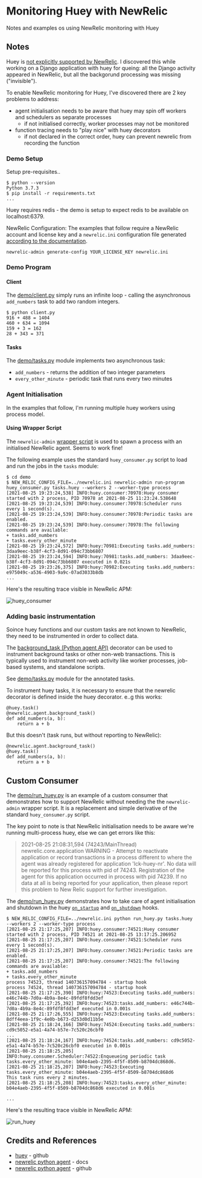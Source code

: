 # Monitoring Huey with NewRelic

Notes and examples os using NewRelic monitoring with Huey

## Notes

Huey is [not explicitly supported by NewRelic](https://docs.newrelic.com/docs/agents/python-agent/getting-started/compatibility-requirements-python-agent/). I discovered this while working on a Django application with huey for queing: all the Django
activity appeared in NewRelic, but all the backgorund processing was missing ("invisible").

To enable NewRelic monitoring for Huey, I've discovered there are 2 key problems to address:

* agent initialisation needs to be aware that huey may spin off workers and schedulers as separate processes
  * if not initialised correctly, worker processes may not be monitored
* function tracing needs to "play nice" with huey decorators
  * if not declared in the correct order, huey can prevent newrelic from recording the function


### Demo Setup

Setup pre-requisites..

```
$ python --version
Python 3.7.3
$ pip install -r requirements.txt
...
```

Huey requires redis - the demo is setup to expect redis to be available on localhost:6379.

NewRelic Configuration: The examples that follow require a NewRelic account and license key and a `newrelic.ini` configuration file
generated
[according to the documentation](https://docs.newrelic.com/docs/agents/python-agent/installation/standard-python-agent-install/).

```
newrelic-admin generate-config YOUR_LICENSE_KEY newrelic.ini
```

### Demo Program

#### Client

The [demo/client.py](./demo/client.py) simply runs an infinite loop - calling the asynchronous `add_numbers`
task to add two random integers.

```
$ python client.py
916 + 488 = 1404
460 + 634 = 1094
159 + 3 = 162
28 + 343 = 371
```

#### Tasks

The [demo/tasks.py](./demo/tasks.py) module implements two asynchronous task:

* `add_numbers` - returns the addition of two integer parameters
* `every_other_minute` - periodic task that runs every two minutes


### Agent Initialisation

In the examples that follow, I'm running multiple huey workers using process model.

#### Using Wrapper Script

The `newrelic-admin`
[wrapper script](https://docs.newrelic.com/docs/agents/python-agent/installation/python-agent-advanced-integration/#wrapper-script) is used to spawn a process with an initialised NewRelic agent.
Seems to work fine!

The following example uses the standard `huey_consumer.py` script to load and run the jobs in the `tasks` module:

```
$ cd demo
$ NEW_RELIC_CONFIG_FILE=../newrelic.ini newrelic-admin run-program huey_consumer.py tasks.huey --workers 2 --worker-type process
[2021-08-25 19:23:24,538] INFO:huey.consumer:70978:Huey consumer started with 2 process, PID 70978 at 2021-08-25 11:23:24.538648
[2021-08-25 19:23:24,539] INFO:huey.consumer:70978:Scheduler runs every 1 second(s).
[2021-08-25 19:23:24,539] INFO:huey.consumer:70978:Periodic tasks are enabled.
[2021-08-25 19:23:24,539] INFO:huey.consumer:70978:The following commands are available:
+ tasks.add_numbers
+ tasks.every_other_minute
[2021-08-25 19:23:24,572] INFO:huey:70981:Executing tasks.add_numbers: 3daa9eec-b38f-4cf3-8d91-094c73bb6807
[2021-08-25 19:23:24,594] INFO:huey:70981:tasks.add_numbers: 3daa9eec-b38f-4cf3-8d91-094c73bb6807 executed in 0.021s
[2021-08-25 19:23:26,375] INFO:huey:70982:Executing tasks.add_numbers: e975049c-a536-4903-9a9c-07ad3033b8db
...
```

Here's the resulting trace visible in NewRelic APM:

![huey_consumer](./assets/huey_consumer.png?raw=true)


### Adding basic instrumentation

Soince huey functions and our custom tasks are not known to NewRelic, they need to be instrumented in order to collect data.

The
[background_task (Python agent API)](https://docs.newrelic.com/docs/agents/python-agent/python-agent-api/backgroundtask-python-agent-api/)
decorator can be used to instrument background tasks or other non-web transactions. This is typically used to instrument non-web activity like worker processes, job-based systems, and standalone scripts.

See [demo/tasks.py](./demo/tasks.py) module for the annotated tasks.

To instrument huey tasks, it is necessary to ensure that the newrelic decorator is defined inside the huey decorator.
e..g this works:

```
@huey.task()
@newrelic.agent.background_task()
def add_numbers(a, b):
    return a + b
```

But this doesn't (task runs, but without reporting to NewRelic):
```
@newrelic.agent.background_task()
@huey.task()
def add_numbers(a, b):
    return a + b
```

## Custom Consumer

The [demo/run_huey.py](./demo/run_huey.py) is an example of a custom consumer
that demonstrates how to support NewRelic without needing the the `newrelic-admin` wrapper script.
It is a replacement and simple
derivative of the standard `huey_consumer.py` script.

The key point to note is that NewRelic initialisation needs to be aware we're running multi-process huey,
else we can get errors like this:

> 2021-08-25 21:08:31,594 (74243/MainThread) newrelic.core.application WARNING - Attempt to reactivate application or record transactions in a process different to where the agent was already registered for application 'lck-huey-nr'. No data will be reported for this process with pid of 74243. Registration of the agent for this application occurred in process with pid 74239. If no data at all is being reported for your application, then please report this problem to New Relic support for further investigation.


The [demo/run_huey.py](./demo/run_huey.py) demonstrates how to take care of agent initialisation and shutdown
in the huey
[`on_startup`](https://huey.readthedocs.io/en/latest/api.html#Huey.on_startup)
and
[`on_shutdown`](https://huey.readthedocs.io/en/latest/api.html#Huey.on_shutdown)
hooks.


```
$ NEW_RELIC_CONFIG_FILE=../newrelic.ini python run_huey.py tasks.huey --workers 2 --worker-type process
[2021-08-25 21:17:25,207] INFO:huey.consumer:74521:Huey consumer started with 2 process, PID 74521 at 2021-08-25 13:17:25.206952
[2021-08-25 21:17:25,207] INFO:huey.consumer:74521:Scheduler runs every 1 second(s).
[2021-08-25 21:17:25,207] INFO:huey.consumer:74521:Periodic tasks are enabled.
[2021-08-25 21:17:25,207] INFO:huey.consumer:74521:The following commands are available:
+ tasks.add_numbers
+ tasks.every_other_minute
process 74523, thread 140736157094784 - startup hook
process 74524, thread 140736157094784 - startup hook
[2021-08-25 21:17:25,390] INFO:huey:74523:Executing tasks.add_numbers: e46c744b-7d0a-4b9a-8e4c-89fdf8fdd3ef
[2021-08-25 21:17:25,392] INFO:huey:74523:tasks.add_numbers: e46c744b-7d0a-4b9a-8e4c-89fdf8fdd3ef executed in 0.001s
[2021-08-25 21:17:26,555] INFO:huey:74523:Executing tasks.add_numbers: 8dff4eea-1f9c-4e0b-b673-d253d0d11b5e
[2021-08-25 21:18:24,166] INFO:huey:74524:Executing tasks.add_numbers: cd9c5052-e5a1-4a74-b57e-7c520c26cbf0
...
[2021-08-25 21:18:24,167] INFO:huey:74524:tasks.add_numbers: cd9c5052-e5a1-4a74-b57e-7c520c26cbf0 executed in 0.001s
[2021-08-25 21:18:25,205] INFO:huey.consumer.Scheduler:74522:Enqueueing periodic task tasks.every_other_minute: b04e4aeb-2395-4f5f-8509-b8704dc868d6.
[2021-08-25 21:18:25,207] INFO:huey:74523:Executing tasks.every_other_minute: b04e4aeb-2395-4f5f-8509-b8704dc868d6
This task runs every 2 minutes.
[2021-08-25 21:18:25,208] INFO:huey:74523:tasks.every_other_minute: b04e4aeb-2395-4f5f-8509-b8704dc868d6 executed in 0.001s

...
```
Here's the resulting trace visible in NewRelic APM:

![run_huey](./assets/run_huey.png?raw=true)


## Credits and References

* [huey](https://github.com/coleifer/huey) - github
* [newrelic python agent](https://docs.newrelic.com/docs/agents/python-agent/) - docs
* [newrelic python agent](https://github.com/newrelic/newrelic-python-agent) - github
